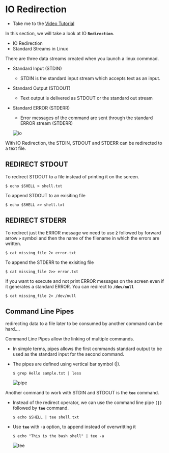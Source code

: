 # IO Redirection

- Take me to the [Video Tutorial](https://kodekloud.com/topic/io-redirection/)

In this section, we will take a look at IO **`Redirection`**.
- IO Redirection
- Standard Streams in Linux

There are three data streams created when you launch a linux commnad.
- Standard Input (STDIN)
  - STDIN is the standard input stream which accepts text as an input.
- Standard Output (STDOUT)
  - Text output is delivered as STDOUT or the standard out stream
- Standard ERROR (STDERR)
  - Error messages of the command are sent through the standard ERROR stream (STDERR)
  
  ![io](../../images/io.PNG)
  
With IO Redirection, the STDIN, STDOUT and STDERR can be redirected to a text file.

## REDIRECT STDOUT

To redirect STDOUT to a file instead of printing it on the screen.
```
$ echo $SHELL > shell.txt
```

To append STDOUT to an exisiting file
```
$ echo $SHELL >> shell.txt
```

## REDIRECT STDERR

To redirect just the ERROR message we need to use **`2`** followed by forward arrow **`>`** symbol and then the name of the filename in which the errors are written.
```
$ cat missing_file 2> error.txt
```

To append the STDERR to the exisiting file
```
$ cat missing_file 2>> error.txt
```

If you want to execute and not print ERROR messages on the screen even if it generates a standard ERROR. You can redirect to **`/dev/null`** 
```
$ cat missing_file 2> /dev/null
```

## Command Line Pipes

redirecting data to a file later to be consumed by another command can be hard....

Command Line Pipes allow the linking of multiple commands.
- In simple terms, pipes allows the first commands standard output to be used as the standard input for the second command.
- The pipes are defined using vertical bar symbol (|).

  ```
  $ grep Hello sample.txt | less 
  ```
    ![pipe](../../images/pipe.PNG)
    
Another command to work with STDIN and STDOUT is the **`tee`** command.
- Instead of the redirect operator, we can use the command line pipe **`(|)`** followed by **`tee`** command.
  ```
  $ echo $SHELL | tee shell.txt
  ```
     
 - Use **`tee`** with -a option, to append instead of overwritting it
   ```
   $ echo "This is the bash shell" | tee -a
   ```
   
      ![tee](../../images/tee.PNG)
  
